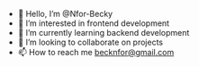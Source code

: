 - 👋 Hello, I’m @Nfor-Becky
- 👀 I’m interested in frontend development
- 🌱 I’m currently learning backend development
- 💞️ I’m looking to collaborate on projects
- 📫 How to reach me becknfor@gmail.com

<!---
Nfor-Becky/Nfor-Becky is a ✨ special ✨ repository because its `README.md` (this file) appears on your GitHub profile.
You can click the Preview link to take a look at your changes.
--->
